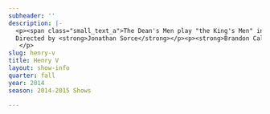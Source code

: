 ```yaml
---
subheader: ''
description: |-
  <p><span class="small_text_a">The Dean's Men play "the King's Men" in Jon Sorce's production of Henry V.  A ragtag chorus of Shakespearean players takes our stage and introduces our story: the defense of a dynasty under newly-crowned King Henry.  Just as the brave new monarch prepares to win an impossible victory against the French, the brave players prepare to perform and impossible spectacle with only a few blocks and some moxy.  Wars will wage, bombast will blast, and your spirits will most certainly rouse.</span></p> <p>By <strong>William Shakespeare </strong><br/>
  Directed by <strong>Jonathan Sorce</strong></p><p><strong>Brandon Callender</strong> (Chorus) is a third-year Computer Science major in the College. This is his second Dean's Men show. He has previously appeared in Excerpt from <em>Richard III</em> (Richard III), <em>Hotel Nepenthe</em> (Actor 4/Ensemble), <em>Hedda Gabler</em> (Judge Brack), <em>A Midsummer Night's Dream</em> (Theseus/Mustardseed), and several New Work Week shows.</p><p><strong>Chase Woods</strong> (Henry) is a second-year double-majoring in Theatre and Performance Studies and Public Policy. This is his second performance at the University, his first with the Dean’s Men.</p> <p><strong>Cameron Vanderwerf</strong> (Exeter) is a third-year English and TAPS major in the College. Past UT roles include Stanley in <em>A Streetcar Named Desire</em>, Ernst in <em>Cabaret</em>, Lysander in<em> A Midsummer Night's Dream</em>, Launcelot in <em>The Merchant of Venice</em>, and Billy in <em>The Real Thing</em>.</p><p><strong>Carlo Bonacci</strong> (Pistol/Soldier #2) is a second-year in the College</p><p><strong>Xander Eichner</strong> (Dauphin/Williams) is a second-year in the College tentatively pursuing a Math/History double major. He acted last year in the fall Dean’s Men production <em>As You Like It</em>, the winter CES Fest show <em>Thrill Me</em>, and in the spring UT workshop <em>A Crackup at the Race Riots</em>.</p><p><strong>Sasha Ayvazov</strong> (Canterbury/MacMorris/Constable/Burgundy)  is a fourth- year math and English double major, who has taken part in twenty UT productions — as well as another ten with Le Vorris and Vox, CES, and Attori Senza Paura — in a variety of roles, though he marks his UT acting debut in <em>Henry V</em> this quarter. He is a member of UT committee and is a curator for <em>Theater[24]</em>.</p><p><strong>Gus Mosse</strong> (Montjoy/Bardolph/Court) is a third-year English major in the College. He has previously appeared with the Dean's Men in <em>A Midsummer Night's Dream</em> (Snout), <em>As You Like It</em> (Orlando), <em>Henry VI </em>(Henry VI), and <em>The Two Gentlemen of Verona</em> (Valentine). He has also participated in New Work Week as an actor and Theater 24 as a writer. He serves as Social Chair for the Dean's Men.</p> <p><strong>Elise Wander</strong> (Boy/Governor of Harfleur/Queen Isabel) is a fourth-year in the college, majoring in Gender and Sexuality Studies and English. She has previously appeared in <em>Much Ado About Nothing</em> (Hero),<em> The Clean House</em> (Ana), <em>The Glass Menagerie</em> (Laura) and <em>Cymbeline</em> (Pisanio). She is also a member of Unaccompanied Women A Cappella.</p><p><strong>Laura Bevington</strong> (Hostess Quickly, Alice, Captain Gower) is a first-year, planning to major in Theatre and Performance Studies.</p><p><strong>Michela Voit</strong> (Katherine, Nym, Suffolk) is a second-year English and Public Policy major in the College. Her past Dean’s Men roles include Beatrice in <em>Much Ado About Nothing</em>, Helena in <em>A Midsummer Night’s Dream</em>, and Celia is <em>As You Like It</em>.</p><p><strong>Colin Bresnahan</strong> (Fluellen/Erpingham/Soldier #1) is a fourth-year Political Science major in the College. This is his fifth show with The Dean's Men and sixth with University Theater, having previously worked on <em>The Two Gentlemen of Verona</em> (Director), <em>Cymbeline</em> (Caius Lucius), <em>Twelfth Night</em> (ME), <em>The Bear</em> (Director), and <em>Henry IV, Part 1</em> (ASM). Colin is also the President of The Dean's Men.</p><p><strong>Jonathan Sorce</strong> (Director) is a second year in the college majoring in Physics and Mathematics. This is his fourth consecutive show in the Dean's Men, having previously worked on <em>A Midsummer Night's Dream</em> (Assistant Director) and having acted in <em>As You Like It</em> (Corin) and <em>Much Ado About Nothing</em> (Conrade).</p> <p><strong>Mariel Schlomchik</strong> (Stage Manager) is a second-year Biology major in the college. Previously, Mariel has assistant-stage managed Dean's Mens shows <em>As You Like It</em> and <em>Much Ado About Nothing</em>, and assistant-directed <em>The Clean House</em>.</p><p><strong>Cambria Whitcomb</strong> (Production Manager) is a third-year in the College majoring in Visual Arts. This is her second show with both the Dean's Men and UT, the first being <em>A Midsummer Night's Dream</em>.</p><p><strong>Shuwen Qian</strong> (Scenic Designer) is a fourth-year in the College. Previous show credits with UT/TAPS include <em>Sleuth</em>, <em>The Hamletmachine</em>, <em>The Drowsy Chaperone,</em> <em>Principia Circusatica</em>, <em>Hotel Nepenthe</em>, and <em>A Weekend of Workshops: Chekhov</em> (Production Manager);<em> B-Side Studio</em>, <em>The House of Yes</em>, and <em>The River Jordan: A Victorian Circus Tale</em> (Asst. Production Manager); <em>Godspell</em> (Music Director); and the workshop <em>Philip Glass Buys a Loaf of Bread</em> (Director). He has formerly served on TAPS's student administrative staff and UT's student committee.</p><p><strong>Abigail Adams</strong> (Props Designer) is a third-year Gender Studies major. She has previously stage managed UT productions of <em>Merchant of Venice</em> and <em>The Clean House</em>, as well as Le Vorris &amp; Vox's <em>Sandman</em>. This is Gayle's first production as props designer.</p><p><strong>Michelle Ross </strong>(Costume Designer) is a second-year majoring in both Computer Science and Music. Previously, she has assisted with costuming the musicals<em> Grey Gardens</em> and <em>Cabaret</em>. She also helped with lighting and running the cue board for <em>A Midsummer Night's Dream</em>.</p><p><strong>Kevin Freese</strong> (Lighting Designer) is a third-year Math and Computer Science major. He has previously designed<em> Much Ado About Nothing</em> and <em>A Midsummer Night's Dream</em>, and has been an electrician on many other productions at UT. Kevin is also a member of Tech Staff.</p><p><strong>Greg Poljacik</strong> (Fight Choreographer) currently teaches stage combat at The Second City Training Center in Chicago and is a Research Assistant at the University of Chicago in the field of Cognitive/Behavioral Neuroscience. Greg also has been a guest lecturer at Columbia University Chicago and has taught at Regional workshops across the country, including co-coordinating the Winder Wonderland Workshop, the largest stage combat conference in the US. Greg is a certified teacher with the United Stuntmen’s Association, a member of SAG/AFTRA, the Society of American Fight Directors, AGMA, LBP stunts Chicago and Asylum Stunts. Greg is also the inventor of the secret recipe for Gravity &amp; Momentum’s stage blood products.</p><p><strong>Gabi Mulder </strong>(Assistant Set Designer) is a second-year in the College. She has previously worked on <em>Sleuth</em> as assistant stage manger and <em>The Clean House</em> as assistant set designer. She is very excited to be working on her first Dean's Men show.</p><p><strong>Sophie Downes</strong> (Assistant Production Manager) is a second-year in the College majoring in English. She was the assistant production manager for last year's As You Like It and Fool for Love, and the production/stage manager for Apsara's spring UT collaboration.</p><p><strong>Michael Procassini</strong> (Assistant Scenic Designer) is a 3rd year Biology Major. In the past, he has worked as the sensory designer for <em>Hotel Nepenthe</em> and as an assistant costume designer for Hedda Gabler. He has also acted in several things around campus, including CES's production of <em>Tis Pity She's a Whore</em> and UT's production of <em>The Drowsy Chaperone</em>.</p><p><strong>Charlotte Rieder</strong> (Assistant Director) is a first-year and intends to major in Math.</p><p><strong>Brandon McCallister</strong> (Assistant Stage Manager) is a first-year majoring in Biology. This is Brandon's first show  with The Dean's Men and University Theater. He was an active member of theater in high school both onstage and backstage.</p><p><strong>Daniel Heins</strong> (Board Programmer) is a first-year studying Geophysical Sciences. He led his high school lighting and set crews and worked in various capacities for numerous shows among a handful of school and youth theater groups.  Previously he worked in UT as Master Electrician for Closer and will be working as a carpenter for Macbeth.<br/>
   </p>
slug: henry-v
title: Henry V
layout: show-info
quarter: fall
year: 2014
season: 2014-2015 Shows

---
```

